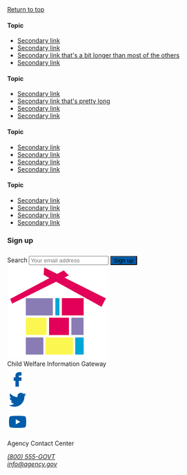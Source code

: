 
<footer class="usa-footer usa-footer--big">
  <div class="grid-container usa-footer__return-to-top">
    <a href="#">Return to top</a>
  </div>
  <div class="usa-footer__primary-section">
    <div class="grid-container">
      <div class="grid-row grid-gap">
        <div class="tablet:grid-col-8">
          <nav class="usa-footer__nav" aria-label="Footer navigation,,">
            <div class="grid-row grid-gap-4">
              <div class="mobile-lg:grid-col-6 desktop:grid-col-3">
                <section
                  class="
                    usa-footer__primary-content
                    usa-footer__primary-content--collapsible
                  "
                >
                  <h4 class="usa-footer__primary-link">Topic</h4>
                  <ul class="usa-list usa-list--unstyled">
                    <li class="usa-footer__secondary-link">
                      <a href="javascript:void(0);">Secondary link</a>
                    </li>
                    <li class="usa-footer__secondary-link">
                      <a href="javascript:void(0);">Secondary link</a>
                    </li>
                    <li class="usa-footer__secondary-link">
                      <a href="javascript:void(0);"
                        >Secondary link that's a bit longer than most of the
                        others</a
                      >
                    </li>
                    <li class="usa-footer__secondary-link">
                      <a href="javascript:void(0);">Secondary link</a>
                    </li>
                  </ul>
                </section>
              </div>
              <div class="mobile-lg:grid-col-6 desktop:grid-col-3">
                <section
                  class="
                    usa-footer__primary-content
                    usa-footer__primary-content--collapsible
                  "
                >
                  <h4 class="usa-footer__primary-link">Topic</h4>
                  <ul class="usa-list usa-list--unstyled">
                    <li class="usa-footer__secondary-link">
                      <a href="javascript:void(0);">Secondary link</a>
                    </li>
                    <li class="usa-footer__secondary-link">
                      <a href="javascript:void(0);"
                        >Secondary link that's pretty long</a
                      >
                    </li>
                    <li class="usa-footer__secondary-link">
                      <a href="javascript:void(0);">Secondary link</a>
                    </li>
                    <li class="usa-footer__secondary-link">
                      <a href="javascript:void(0);">Secondary link</a>
                    </li>
                  </ul>
                </section>
              </div>
              <div class="mobile-lg:grid-col-6 desktop:grid-col-3">
                <section
                  class="
                    usa-footer__primary-content
                    usa-footer__primary-content--collapsible
                  "
                >
                  <h4 class="usa-footer__primary-link">Topic</h4>
                  <ul class="usa-list usa-list--unstyled">
                    <li class="usa-footer__secondary-link">
                      <a href="javascript:void(0);">Secondary link</a>
                    </li>
                    <li class="usa-footer__secondary-link">
                      <a href="javascript:void(0);">Secondary link</a>
                    </li>
                    <li class="usa-footer__secondary-link">
                      <a href="javascript:void(0);">Secondary link</a>
                    </li>
                    <li class="usa-footer__secondary-link">
                      <a href="javascript:void(0);">Secondary link</a>
                    </li>
                  </ul>
                </section>
              </div>
              <div class="mobile-lg:grid-col-6 desktop:grid-col-3">
                <section
                  class="
                    usa-footer__primary-content
                    usa-footer__primary-content--collapsible
                  "
                >
                  <h4 class="usa-footer__primary-link">Topic</h4>
                  <ul class="usa-list usa-list--unstyled">
                    <li class="usa-footer__secondary-link">
                      <a href="javascript:void(0);">Secondary link</a>
                    </li>
                    <li class="usa-footer__secondary-link">
                      <a href="javascript:void(0);">Secondary link</a>
                    </li>
                    <li class="usa-footer__secondary-link">
                      <a href="javascript:void(0);">Secondary link</a>
                    </li>
                    <li class="usa-footer__secondary-link">
                      <a href="javascript:void(0);">Secondary link</a>
                    </li>
                  </ul>
                </section>
              </div>
            </div>
          </nav>
        </div>
        <div class="tablet:grid-col-4">
          <div class="usa-sign-up">
            <h3 class="usa-sign-up__heading" style="padding-bottom: 10px;">Sign up</h3>
            <section aria-label="Small search component">
              <form class="usa-search usa-search--small" role="search">
                <label class="usa-sr-only" for="search-field-en-small">Search</label>
                <input
                  class="usa-input"
                  id="search-field-en-small"
                  type="search"
                  name="search"
                  placeholder="Your email address"
                />
                <button class="usa-button footer-search-button" type="submit" style="background-color: #005DAA;">
                  Sign up
                </button>
              </form>
            </section>
          </div>
        </div>
      </div>
    </div>
  </div>
  <div class="usa-footer__secondary-section">
    <div class="grid-container">
      <div class="grid-row grid-gap">
        <div
          class="
            usa-footer__logo
            grid-row
            mobile-lg:grid-col-6 mobile-lg:grid-gap-2
            container
          "
        >
          <div class="mobile-lg:grid-col-auto footer-logo">
            <img class="usa-footer__logo-img" src="/assets/icons/cwig-library.png" alt="" />
          </div>
          <div class="mobile-lg:grid-col-auto logo-title">
            <span class="usa-footer__logo-heading">Child Welfare Information Gateway</span>
          </div>
        </div>
        <div class="usa-footer__contact-links mobile-lg:grid-col-6">
          <div class="usa-footer__social-links grid-row grid-gap-1">
            <div class="grid-col-auto">
              <a class="usa-social-link" href="javascript:void(0);"
                ><img
                  class="usa-social-link__icon"
                  src="/assets/icons/facebook_footer.svg"
                  alt="Facebook"
              /></a>
            </div>
            <div class="grid-col-auto">
              <a class="usa-social-link" href="javascript:void(0);"
                ><img
                  class="usa-social-link__icon"
                  src="/assets/icons/twitter_footer.svg"
                  alt="Twitter"
              /></a>
            </div>
            <div class="grid-col-auto">
              <a class="usa-social-link" href="javascript:void(0);"
                ><img
                  class="usa-social-link__icon"
                  src="/assets/icons/youtube_footer.svg"
                  alt="YouTube"
              /></a>
            </div>
          </div>
          <p class="usa-footer__contact-heading">Agency Contact Center</p>
          <address class="usa-footer__address">
            <div class="usa-footer__contact-info grid-row grid-gap">
              <div class="grid-col-auto">
                <a href="tel:1-800-555-5555">(800) 555-GOVT</a>
              </div>
              <div class="grid-col-auto">
                <a href="mailto:info@agency.gov">info@agency.gov</a>
              </div>
            </div>
          </address>
        </div>
      </div>
    </div>
  </div>
</footer>
